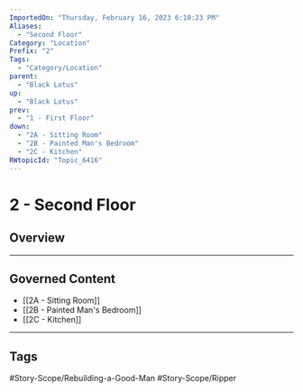 ```yaml
---
ImportedOn: "Thursday, February 16, 2023 6:10:23 PM"
Aliases:
  - "Second Floor"
Category: "Location"
Prefix: "2"
Tags:
  - "Category/Location"
parent:
  - "Black Lotus"
up:
  - "Black Lotus"
prev:
  - "1 - First Floor"
down:
  - "2A - Sitting Room"
  - "2B - Painted Man's Bedroom"
  - "2C - Kitchen"
RWtopicId: "Topic_6416"
---
```

# 2 - Second Floor
## Overview
---
## Governed Content
- [[2A - Sitting Room]]
- [[2B - Painted Man's Bedroom]]
- [[2C - Kitchen]]


---
## Tags
#Story-Scope/Rebuilding-a-Good-Man #Story-Scope/Ripper


